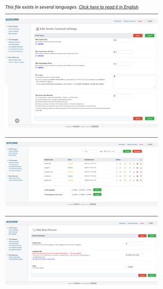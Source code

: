 <i>This file exists in several languages. <a href="SCREENSHOT.md"><u>Click here to read it in English</u></a></i>

<hr>

<img src="img/server-config.png" alt="FsFTP Server" title="FsFTP Server" align="center"><br><br>

<hr>

<img src="img/list-domains.png" alt="FsFTP Server" title="FsFTP Server" align="center"><br><br>

<hr>

<img src="img/add-domain.png" alt="FsFTP Server" title="FsFTP Server" align="center"><br><br>


